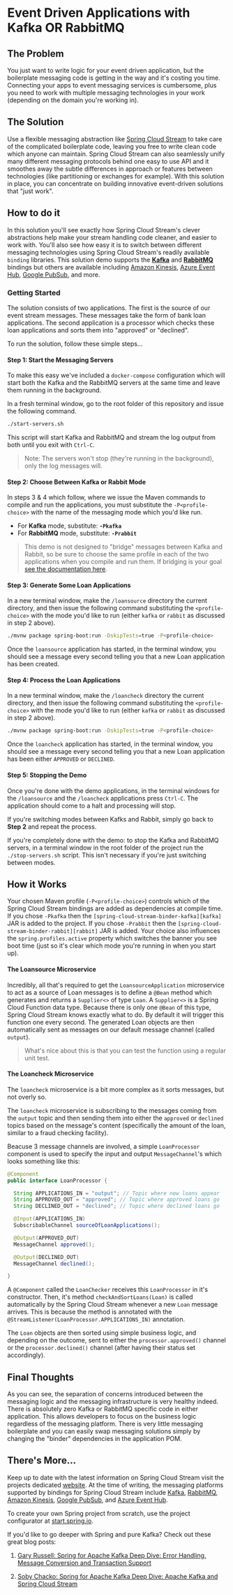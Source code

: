# Event Driven Applications with Kafka **OR** RabbitMQ

## The Problem

You just want to write logic for your event driven application, but the boilerplate messaging code is getting in the way and it's costing you time.  Connecting your apps to event messaging services is cumbersome, plus you need to work with multiple messaging technologies in your work (depending on the domain you're working in).

## The Solution

Use a flexible messaging abstraction like [Spring Cloud Stream][docs] to take care of the complicated boilerplate code, leaving you free to write clean code which anyone can maintain. Spring Cloud Stream can also seamlessly unify many different messaging protocols behind one easy to use API and it smoothes away the subtle differences in approach or features between technologies (like partitioning or exchanges for example). With this solution in place, you can concentrate on building innovative  event-driven solutions that "just work".

## How to do it

In this solution you'll see exactly how Spring Cloud Stream's clever abstractions help make your stream handling code cleaner, and easier to work with. You'll also see how easy it is to switch between different messaging technologies using Spring Cloud Stream's readily available `binding` libraries. This solution demo supports the **[Kafka][kafka]** and **[RabbitMQ][rabbit]** bindings but others are available including [Amazon Kinesis][amazon], [Azure Event Hub][azure], [Google PubSub][google], and more.

### Getting Started

The solution consists of two applications. The first is the source of our event stream messages. These messages take the form of bank loan applications. The second application is a processor which checks these loan applications and sorts them into "approved" or "declined". 

To run the solution, follow these simple steps...

#### Step 1: Start the Messaging Servers

To make this easy we've included a `docker-compose` configuration which will start both the Kafka and the RabbitMQ servers at the same time and leave them running in the background.

In a fresh terminal window, go to the root folder of this repository and issue the following command.

```bash
./start-servers.sh
```

This script will start Kafka and RabbitMQ and stream the log output from both until you exit with `Ctrl-C`. 

> Note: The servers won't stop (they're running in the background), only the log messages will.

#### Step 2: Choose Between Kafka or Rabbit Mode

In steps 3 & 4 which follow, where we issue the Maven commands to compile and run the applications, you must substitute the `-P<profile-choice>` with the name of the messaging mode which you'd like run.

* For **Kafka** mode, substitute: **`-Pkafka`**
* For **RabbitMQ** mode, substitute: **`-Prabbit`** 

> This demo is not designed to "bridge" messages between Kafka and Rabbit, so be sure to choose the same profile in each of the two applications when you compile and run them. If bridging is your goal [see the documentation here][multi-connect].

#### Step 3: Generate Some Loan Applications

In a new terminal window, make the `/loansource` directory the current directory, and then issue the following command substituting the `<profile-choice>` with the mode you'd like to run (either `kafka` or `rabbit` as discussed in step 2 above).

```bash
./mvnw package spring-boot:run -DskipTests=true -P<profile-choice>
```

Once the `loansource` application has started, in the terminal window, you should see a message every second telling you that a new Loan application has been created.

#### Step 4: Process the Loan Applications

In a new terminal window, make the `/loancheck` directory the current directory, and then issue the following command substituting the `<profile-choice>` with the mode you'd like to run (either `kafka` or `rabbit` as discussed in step 2 above).

```bash
./mvnw package spring-boot:run -DskipTests=true -P<profile-choice>
```

Once the `loancheck` application has started, in the terminal window, you should see a message every second telling you that a new Loan application has been either `APPROVED` or `DECLINED`.

#### Step 5: Stopping the Demo

Once you're done with the demo applications, in the terminal windows for the `/loansource` and the `/loancheck` applications press `Ctrl-C`. The application should come to a halt and processing will stop.

If you're switching modes between Kafks and Rabbit, simply go back to **Step 2** and repeat the process.

If you're completely done with the demo: to stop the Kafka and RabbitMQ servers, in a terminal window in the root folder of the project run the `./stop-servers.sh` script. This isn't necessary if you're just switching between modes.

## How it Works

Your chosen Maven profile (`-P<profile-choice>`) controls which of the Spring Cloud Stream bindings are added as dependencies at compile time. If you chose `-Pkafka` then the `[spring-cloud-stream-binder-kafka][kafka]` JAR is added to the project. If you chose `-Prabbit` then the `[spring-cloud-stream-binder-rabbit][rabbit]` JAR is added. Your choice also influences the `spring.profiles.active` property which switches the banner you see boot time (just so it's clear which mode you're running in when you start up).

#### The Loansource Microservice

Incredibly, all that's required to get the `LoansourceApplication` microservice to act as a source of Loan messages is to define a `@Bean` method which generates and returns a `Supplier<>` of type `Loan`. A `Supplier<>` is a Spring Cloud Function data type. Because there is only one `@Bean` of this type, Spring Cloud Stream knows exactly what to do. By default it will trigger this function one every second. The generated Loan objects are then automatically sent as messages on our default message channel (called `output`). 

> What's nice about this is that you can test the function using a regular unit test.

#### The Loancheck Microservice

The `loancheck` microservice is a bit more complex as it sorts messages, but not overly so.

The `loancheck` microservice is subscribing to the messages coming from the `output` topic and then sending them into either the `approved` or `declined` topics based on the message's content (specifically the amount of the loan, similar to a fraud checking facility).

Beacuse 3 message channels are involved, a simple `LoanProcessor` component is used to specify the input and output `MessageChannel`'s which looks something like this:

```java
@Component
public interface LoanProcessor {

  String APPLICATIONS_IN = "output"; // Topic where new loans appear
  String APPROVED_OUT = "approved"; // Topic where approved loans go
  String DECLINED_OUT = "declined"; // Topic where declined loans go

  @Input(APPLICATIONS_IN)
  SubscribableChannel sourceOfLoanApplications();

  @Output(APPROVED_OUT)
  MessageChannel approved();

  @Output(DECLINED_OUT)
  MessageChannel declined();

}
```

A `@Component` called the `LoanChecker` receives this `LoanProcessor` in it's constructor. Then, it's method `checkAndSortLoans(Loan)` is called automatically by the Spring Cloud Stream whenever a new `Loan` message arrives. This is because the method is annotated with the `@StreamListener(LoanProcessor.APPLICATIONS_IN)` annotation.

The `Loan` objects are then sorted using simple business logic, and depending on the outcome, sent to either the `processor.approved()` channel or the `processor.declined()` channel (after having their status set accordingly).

## Final Thoughts

As you can see, the separation of concerns introduced between the messaging logic and the messaging infrastructure is very healthy indeed. There is absolutely zero Kafka or RabbitMQ specific code in either application. This allows developers to focus on the business logic regardless of the messaging platform. There is very little messaging boilerplate and you can easily swap messaging solutions simply by changing the "binder" dependencies in the application POM.

## There's More...

Keep up to date with the latest information on Spring Cloud Stream visit the projects dedicated [website][project]. At the time of writing, the messaging platforms supported by bindings for Spring Cloud Stream include [Kafka][kafka], [RabbitMQ][rabbit], [Amazon Kinesis][amazon], [Google PubSub][google], and [Azure Event Hub][azure].

To create your own Spring project from scratch, use the project configurator at [start.spring.io][initializr].

If you'd like to go deeper with Spring and pure Kafka? Check out these great blog posts:

1. [Gary Russell: Spring for Apache Kafka Deep Dive: Error Handling, Message Conversion and Transaction Support][blog1]

2. [Soby Chacko: Spring for Apache Kafka Deep Dive: Apache Kafka and Spring Cloud Stream][blog2]

[project]: https://spring.io/projects/spring-cloud-stream
[docs]: https://github.com/spring-cloud/spring-cloud-gcp/tree/master/spring-cloud-gcp-pubsub-stream-binder
[initializr]: https://start.spring.io
[multi-connect]:https://cloud.spring.io/spring-cloud-static/spring-cloud-stream/2.2.1.RELEASE/spring-cloud-stream.html#multiple-systems

[rabbit]: https://github.com/spring-cloud/spring-cloud-stream-binder-rabbit
[kafka]: https://github.com/spring-cloud/spring-cloud-stream-binder-kafka
[amazon]: https://github.com/spring-cloud/spring-cloud-stream-binder-aws-kinesis
[azure]: https://github.com/microsoft/spring-cloud-azure/tree/master/spring-cloud-azure-stream-binder/spring-cloud-azure-eventhubs-stream-binder
[google]: https://github.com/spring-cloud/spring-cloud-gcp/tree/master/spring-cloud-gcp-pubsub-stream-binder

[blog1]: https://www.confluent.io/blog/spring-for-apache-kafka-deep-dive-part-1-error-handling-message-conversion-transaction-support
[blog2]: https://www.confluent.io/blog/spring-for-apache-kafka-deep-dive-part-2-apache-kafka-spring-cloud-stream
